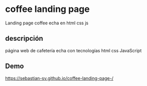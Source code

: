 # coffee landing page 
Landing page coffee echa en html css js
## descripción 
página web de cafetería 
echa con tecnologías html css JavaScript

## Demo
<a href="https://sebastian-sv.github.io/coffee-landing-page-/">https://sebastian-sv.github.io/coffee-landing-page-/</a>
